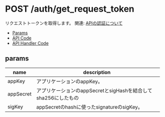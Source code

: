 # POST /auth/get_request_token

リクエストトークンを取得します。
関連: [APIの認証について](/docs/auth.md)

- [Params](#params)
- [API Code](/src/endpoints/auth/get_request_token.js)
- [API Handler Code](/src/handlers/web/auth/get_request_token.js)

## params

name|description
---|---
appKey|アプリケーションのappKey。
appSecret|アプリケーションのappSecretとsigHashを結合してsha256にしたもの
sigKey|appSecretのhashに使ったsignatureのsigKey。
